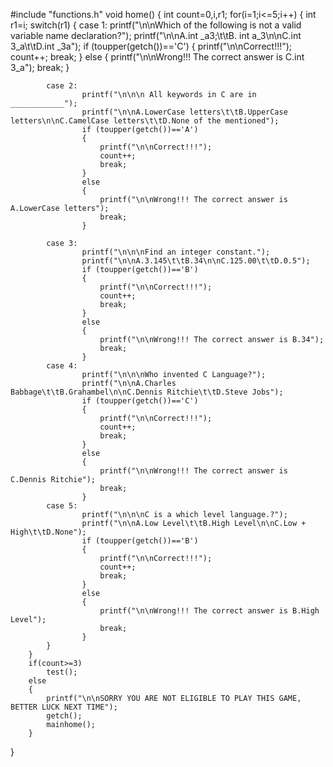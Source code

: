 #include "functions.h"
void home()
{
        int count=0,i,r1;
        for(i=1;i<=5;i++)
        {
            int r1=i;
            switch(r1)
		    {
		    case 1:
		            printf("\n\nWhich of the following is not a valid variable name declaration?");
		            printf("\n\nA.int _a3;\t\tB. int a_3\n\nC.int 3_a\t\tD.int _3a");
		            if (toupper(getch())=='C')
			        {
			            printf("\n\nCorrect!!!");
                        count++;
			            break;
                    }
		            else
		            {
		                printf("\n\nWrong!!! The correct answer is C.int 3_a");
		                break;
		            }

            case 2:
		            printf("\n\n\n All keywords in C are in ____________");
		            printf("\n\nA.LowerCase letters\t\tB.UpperCase letters\n\nC.CamelCase letters\t\tD.None of the mentioned");
		            if (toupper(getch())=='A')
			        {
                        printf("\n\nCorrect!!!");
                        count++;
			            break;
                    }
		            else
		            {
                        printf("\n\nWrong!!! The correct answer is A.LowerCase letters");
		                break;
                    }

            case 3:
		            printf("\n\n\nFind an integer constant.");
		            printf("\n\nA.3.145\t\tB.34\n\nC.125.00\t\tD.0.5");
		            if (toupper(getch())=='B')
			        {
                        printf("\n\nCorrect!!!");
                        count++;
			            break;
                    }
		            else
		            {
                        printf("\n\nWrong!!! The correct answer is B.34");
		                break;
                    }
            case 4:
		            printf("\n\n\nWho invented C Language?");
		            printf("\n\nA.Charles Babbage\t\tB.Grahambel\n\nC.Dennis Ritchie\t\tD.Steve Jobs");
		            if (toupper(getch())=='C')
			        {
                        printf("\n\nCorrect!!!");
                        count++;
			            break;
                    }
		            else
		            {
                        printf("\n\nWrong!!! The correct answer is C.Dennis Ritchie");
		                break;
                    }
            case 5:
                    printf("\n\n\nC is a which level language.?");
                    printf("\n\nA.Low Level\t\tB.High Level\n\nC.Low + High\t\tD.None");
                    if (toupper(getch())=='B')
                    {
                        printf("\n\nCorrect!!!");
                        count++;
                        break;
                    }
                    else
		            {
                        printf("\n\nWrong!!! The correct answer is B.High Level");
		                break;
                    }
            }
        }
        if(count>=3)
	        test();
	    else
	    {
	        printf("\n\nSORRY YOU ARE NOT ELIGIBLE TO PLAY THIS GAME, BETTER LUCK NEXT TIME");
            getch();
	        mainhome();
	    }
}

